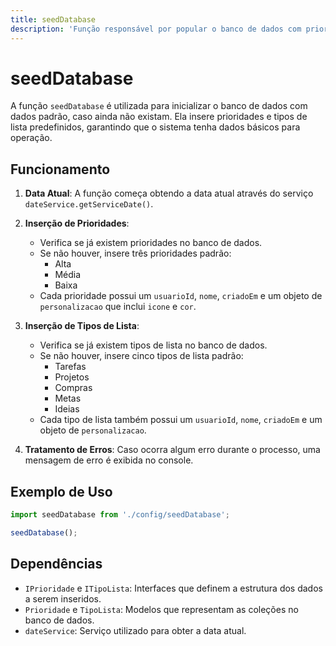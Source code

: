 ```yaml
---
title: seedDatabase
description: 'Função responsável por popular o banco de dados com prioridades e tipos de lista iniciais.'
---
```


# seedDatabase

A função `seedDatabase` é utilizada para inicializar o banco de dados com dados padrão, caso ainda não existam. Ela insere prioridades e tipos de lista predefinidos, garantindo que o sistema tenha dados básicos para operação.

## Funcionamento

1. **Data Atual**: A função começa obtendo a data atual através do serviço `dateService.getServiceDate()`.
  
2. **Inserção de Prioridades**:
   - Verifica se já existem prioridades no banco de dados.
   - Se não houver, insere três prioridades padrão:
     - Alta
     - Média
     - Baixa
   - Cada prioridade possui um `usuarioId`, `nome`, `criadoEm` e um objeto de `personalizacao` que inclui `icone` e `cor`.

3. **Inserção de Tipos de Lista**:
   - Verifica se já existem tipos de lista no banco de dados.
   - Se não houver, insere cinco tipos de lista padrão:
     - Tarefas
     - Projetos
     - Compras
     - Metas
     - Ideias
   - Cada tipo de lista também possui um `usuarioId`, `nome`, `criadoEm` e um objeto de `personalizacao`.

4. **Tratamento de Erros**: Caso ocorra algum erro durante o processo, uma mensagem de erro é exibida no console.

## Exemplo de Uso

```typescript
import seedDatabase from './config/seedDatabase';

seedDatabase();
```

## Dependências

- `IPrioridade` e `ITipoLista`: Interfaces que definem a estrutura dos dados a serem inseridos.
- `Prioridade` e `TipoLista`: Modelos que representam as coleções no banco de dados.
- `dateService`: Serviço utilizado para obter a data atual.